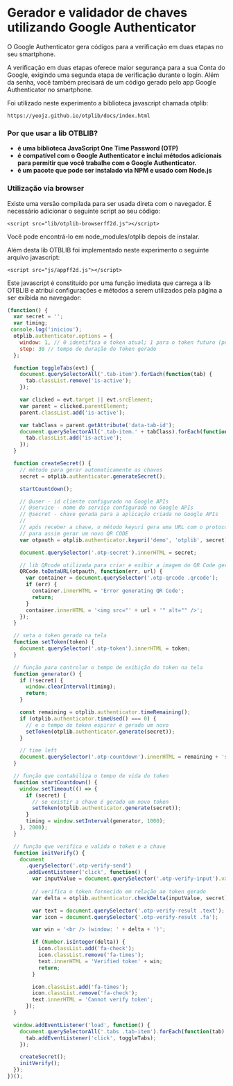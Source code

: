 # Gerador e validador de chaves utilizando Google Authenticator #

O Google Authenticator gera códigos para a verificação em duas etapas no seu smartphone.

A verificação em duas etapas oferece maior segurança para a sua Conta do Google, exigindo uma segunda etapa de verificação durante o login. Além da senha, você também precisará de um código gerado pelo app Google Authenticator no smartphone.

Foi utilizado neste experimento a biblioteca javascript chamada otplib:

    https://yeojz.github.io/otplib/docs/index.html

### Por que usar a lib OTBLIB? ###
 - **é uma biblioteca JavaScript One Time Password (OTP)**
 - **é compatível com o Google Authenticator e inclui métodos adicionais para permitir que você trabalhe com o Google Authenticator.**
 - **é um pacote que pode ser instalado via NPM e usado com Node.js**

### Utilização via browser ###

Existe uma versão compilada para ser usada direta com o navegador. É necessário adicionar o seguinte script ao seu código:

    <script src="lib/otplib-browserff2d.js"></script>

Você pode encontrá-lo em node_modules/otplib depois de instalar.

Além desta lib OTBLIB foi implementado neste experimento o seguinte arquivo javascript:

    <script src="js/appff2d.js"></script>
    
Este javascript é constituído por uma função imediata que carrega a lib OTBLIB e atribui configurações e métodos
a serem utilizados pela página a ser exibida no navegador:
    
```javascript
(function() {
  var secret = '';
  var timing;
 console.log('iniciou');
  otplib.authenticator.options = {
    window: 1, // 0 identifica o token atual; 1 para o token futuro (pego através do app google authenticator); -1 para o token anterior
    step: 30 // tempo de duração do Token gerado
  };

  function toggleTabs(evt) {
    document.querySelectorAll('.tab-item').forEach(function(tab) {
      tab.classList.remove('is-active');
    });

    var clicked = evt.target || evt.srcElement;
    var parent = clicked.parentElement;
    parent.classList.add('is-active');

    var tabClass = parent.getAttribute('data-tab-id');
    document.querySelectorAll('.tab-item.' + tabClass).forEach(function(tab) {
      tab.classList.add('is-active');
    });
  }

  function createSecret() {
    // método para gerar automaticamente as chaves
    secret = otplib.authenticator.generateSecret();

    startCountdown();

    // @user - id cliente configurado no Google APIs
    // @service - nome do serviço configurado no Google APIs
    // @secret - chave gerada para a aplicação criada no Google APIs
    //
    // após receber a chave, o método keyuri gera uma URL com o protocolo otpauth
    // para assim gerar um novo QR CODE
    var otpauth = otplib.authenticator.keyuri('demo', 'otplib', secret);

    document.querySelector('.otp-secret').innerHTML = secret;

    // lib QRcode utilizada para criar e exibir a imagem do QR Code gerado
    QRCode.toDataURL(otpauth, function(err, url) {
      var container = document.querySelector('.otp-qrcode .qrcode');
      if (err) {
        container.innerHTML = 'Error generating QR Code';
        return;
      }
      container.innerHTML = '<img src="' + url + '" alt="" />';
    });
  }

  // seta o token gerado na tela
  function setToken(token) {
    document.querySelector('.otp-token').innerHTML = token;
  }

  // função para controlar o tempo de exibição do token na tela
  function generator() {
    if (!secret) {
      window.clearInterval(timing);
      return;
    }

    const remaining = otplib.authenticator.timeRemaining();
    if (otplib.authenticator.timeUsed() === 0) {
      // e o tempo do token espirar é gerado um novo
      setToken(otplib.authenticator.generate(secret));
    }

    // time left
    document.querySelector('.otp-countdown').innerHTML = remaining + 's';
  }

  // função que contabiliza o tempo de vida do token
  function startCountdown() {
    window.setTimeout(() => {
      if (secret) {
        // se existir a chave é gerado um novo token
        setToken(otplib.authenticator.generate(secret));
      }
      timing = window.setInterval(generator, 1000);
    }, 2000);
  }

  // função que verifica e valida o token e a chave
  function initVerify() {
    document
      .querySelector('.otp-verify-send')
      .addEventListener('click', function() {
        var inputValue = document.querySelector('.otp-verify-input').value;
        
        // verifica o token fornecido em relação ao token gerado
        var delta = otplib.authenticator.checkDelta(inputValue, secret);

        var text = document.querySelector('.otp-verify-result .text');
        var icon = document.querySelector('.otp-verify-result .fa');

        var win = '<br /> (window: ' + delta + ')';

        if (Number.isInteger(delta)) {
          icon.classList.add('fa-check');
          icon.classList.remove('fa-times');
          text.innerHTML = 'Verified token' + win;
          return;
        }

        icon.classList.add('fa-times');
        icon.classList.remove('fa-check');
        text.innerHTML = 'Cannot verify token';
      });
  }

  window.addEventListener('load', function() {
    document.querySelectorAll('.tabs .tab-item').forEach(function(tab) {
      tab.addEventListener('click', toggleTabs);
    });

    createSecret();
    initVerify();
  });
})();

```

